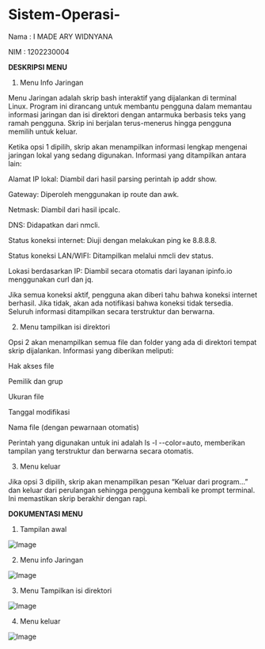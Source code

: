 # Sistem-Operasi-

Nama : I MADE ARY WIDNYANA 

NIM : 1202230004

**DESKRIPSI MENU**
1. Menu Info Jaringan

Menu Jaringan adalah skrip bash interaktif yang dijalankan di terminal Linux. Program ini dirancang untuk membantu pengguna dalam memantau informasi jaringan dan isi direktori dengan antarmuka berbasis teks yang ramah pengguna. Skrip ini berjalan terus-menerus hingga pengguna memilih untuk keluar.

Ketika opsi 1 dipilih, skrip akan menampilkan informasi lengkap mengenai jaringan lokal yang sedang digunakan. Informasi yang ditampilkan antara lain:

Alamat IP lokal: Diambil dari hasil parsing perintah ip addr show.

Gateway: Diperoleh menggunakan ip route dan awk.

Netmask: Diambil dari hasil ipcalc.

DNS: Didapatkan dari nmcli.

Status koneksi internet: Diuji dengan melakukan ping ke 8.8.8.8.

Status koneksi LAN/WIFI: Ditampilkan melalui nmcli dev status.

Lokasi berdasarkan IP: Diambil secara otomatis dari layanan ipinfo.io menggunakan curl dan jq.

Jika semua koneksi aktif, pengguna akan diberi tahu bahwa koneksi internet berhasil. Jika tidak, akan ada notifikasi bahwa koneksi tidak tersedia. Seluruh informasi ditampilkan secara terstruktur dan berwarna.

2. Menu tampilkan isi direktori

Opsi 2 akan menampilkan semua file dan folder yang ada di direktori tempat skrip dijalankan. Informasi yang diberikan meliputi:

Hak akses file

Pemilik dan grup

Ukuran file

Tanggal modifikasi

Nama file (dengan pewarnaan otomatis)

Perintah yang digunakan untuk ini adalah ls -l --color=auto, memberikan tampilan yang terstruktur dan berwarna secara otomatis.

3. Menu keluar

Jika opsi 3 dipilih, skrip akan menampilkan pesan “Keluar dari program...” dan keluar dari perulangan sehingga pengguna kembali ke prompt terminal. Ini memastikan skrip berakhir dengan rapi.

**DOKUMENTASI MENU**

1. Tampilan awal

![Image](https://github.com/user-attachments/assets/447056df-f199-4b68-b7d4-a930203d1048)

2. Menu info Jaringan

![Image](https://github.com/user-attachments/assets/59178252-9b90-4d4e-8357-f27b66d07408)

3. Menu Tampilkan isi direktori

![Image](https://github.com/user-attachments/assets/ae84191b-38ec-4d2c-adfe-e33e4be80cf2)

4. Menu keluar

![Image](https://github.com/user-attachments/assets/692e501a-1ca1-4612-9d81-3fe6d9e3d09a)
